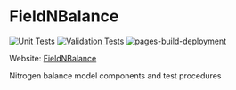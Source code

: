 # FieldNBalance 

[![Unit Tests](https://github.com/Plant-Food-Research-Open/FieldNBalance/actions/workflows/unit-tests.yaml/badge.svg?branch=main)](https://github.com/Plant-Food-Research-Open/FieldNBalance/actions/workflows/unit-tests.yaml)
[![Validation Tests](https://github.com/Plant-Food-Research-Open/FieldNBalance/actions/workflows/validation-tests.yaml/badge.svg?branch=main)](https://github.com/Plant-Food-Research-Open/FieldNBalance/actions/workflows/validation-tests.yaml)
[![pages-build-deployment](https://github.com/Plant-Food-Research-Open/FieldNBalance/actions/workflows/pages/pages-build-deployment/badge.svg?branch=gh-pages)](https://github.com/Plant-Food-Research-Open/FieldNBalance/actions/workflows/pages/pages-build-deployment)

Website: [FieldNBalance](https://plant-food-research-open.github.io/FieldNBalance/)

Nitrogen balance model components and test procedures
 
